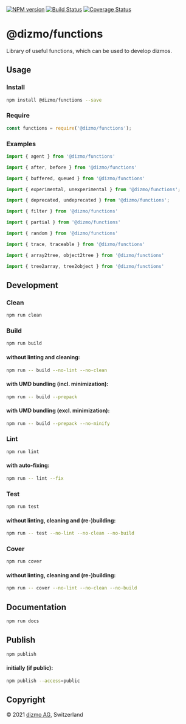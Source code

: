 [![NPM version](https://badge.fury.io/js/%40dizmo%2Ffunctions.svg)](https://npmjs.org/package/@dizmo/functions)
[![Build Status](https://travis-ci.com/dizmo/functions.svg?branch=master)](https://travis-ci.com/dizmo/functions)
[![Coverage Status](https://coveralls.io/repos/github/dizmo/functions/badge.svg?branch=master)](https://coveralls.io/github/dizmo/functions?branch=master)

# @dizmo/functions

Library of useful functions, which can be used to develop dizmos.

## Usage

### Install

```sh
npm install @dizmo/functions --save
```

### Require

```javascript
const functions = require('@dizmo/functions');
```

### Examples

```typescript
import { agent } from '@dizmo/functions'
```

```typescript
import { after, before } from '@dizmo/functions'
```

```typescript
import { buffered, queued } from '@dizmo/functions'
```

```typescript
import { experimental, unexperimental } from '@dizmo/functions';
```

```typescript
import { deprecated, undeprecated } from '@dizmo/functions';
```

```typescript
import { filter } from '@dizmo/functions'
```

```typescript
import { partial } from '@dizmo/functions'
```

```typescript
import { random } from '@dizmo/functions'
```

```typescript
import { trace, traceable } from '@dizmo/functions'
```

```typescript
import { array2tree, object2tree } from '@dizmo/functions'
```

```typescript
import { tree2array, tree2object } from '@dizmo/functions'
```

## Development

### Clean

```sh
npm run clean
```

### Build

```sh
npm run build
```

#### without linting and cleaning:

```sh
npm run -- build --no-lint --no-clean
```

#### with UMD bundling (incl. minimization):

```sh
npm run -- build --prepack
```

#### with UMD bundling (excl. minimization):

```sh
npm run -- build --prepack --no-minify
```

### Lint

```sh
npm run lint
```

#### with auto-fixing:

```sh
npm run -- lint --fix
```

### Test

```sh
npm run test
```

#### without linting, cleaning and (re-)building:

```sh
npm run -- test --no-lint --no-clean --no-build
```

### Cover

```sh
npm run cover
```

#### without linting, cleaning and (re-)building:

```sh
npm run -- cover --no-lint --no-clean --no-build
```

## Documentation

```sh
npm run docs
```

## Publish

```sh
npm publish
```

#### initially (if public):

```sh
npm publish --access=public
```

## Copyright

 © 2021 [dizmo AG](https://dizmo.com/), Switzerland
